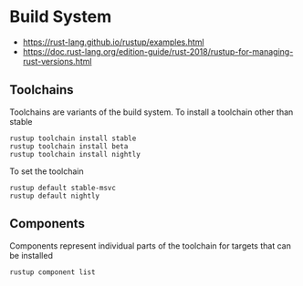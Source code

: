 # Build System

  * https://rust-lang.github.io/rustup/examples.html
  * https://doc.rust-lang.org/edition-guide/rust-2018/rustup-for-managing-rust-versions.html

## Toolchains

Toolchains are variants of the build system.
To install a toolchain other than stable
```
rustup toolchain install stable
rustup toolchain install beta
rustup toolchain install nightly
```

To set the toolchain
```
rustup default stable-msvc
rustup default nightly
```


## Components

Components represent individual parts of the toolchain for targets that can be installed
```
rustup component list
```
